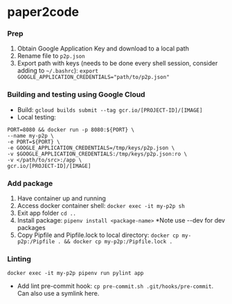 # paper2code

### Prep
1. Obtain Google Application Key and download to a local path
2. Rename file to `p2p.json`
2. Export path with keys (needs to be done every shell session, consider adding to `~/.bashrc`): `export GOOGLE_APPLICATION_CREDENTIALS="path/to/p2p.json"`

### Building and testing using Google Cloud
- Build: `gcloud builds submit --tag gcr.io/[PROJECT-ID]/[IMAGE]`
- Local testing: 
```
PORT=8080 && docker run -p 8080:${PORT} \
--name my-p2p \
-e PORT=${PORT} \
-e GOOGLE_APPLICATION_CREDENTIALS=/tmp/keys/p2p.json \
-v $GOOGLE_APPLICATION_CREDENTIALS:/tmp/keys/p2p.json:ro \
-v </path/to/src>:/app \
gcr.io/[PROJECT-ID]/[IMAGE]
```

### Add package
1. Have container up and running
2. Access docker container shell: `docker exec -it my-p2p sh`
3. Exit app folder `cd ..`
3. Install package: `pipenv install <package-name>` *Note use --dev for dev packages
4. Copy Pipfile and Pipfile.lock to local directory: `docker cp my-p2p:/Pipfile . && docker cp my-p2p:/Pipfile.lock .`

### Linting
`docker exec -it my-p2p pipenv run pylint app`
- Add lint pre-commit hook: `cp pre-commit.sh .git/hooks/pre-commit`. Can also use a symlink here.